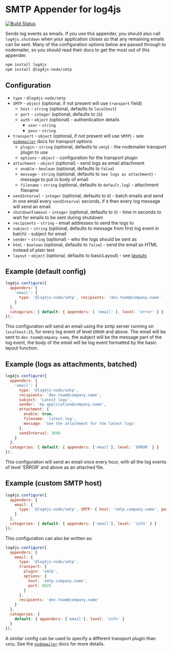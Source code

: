 # SMTP Appender for log4js
[![Build Status](https://travis-ci.com/log4js-node/smtp.svg?branch=master)](https://travis-ci.com/log4js-node/smtp)

Sends log events as emails. If you use this appender, you should also call `log4js.shutdown` when your application closes so that any remaining emails can be sent. Many of the configuration options below are passed through to nodemailer, so you should read their docs to get the most out of this appender.

```bash
npm install log4js
npm install @log4js-node/smtp
```

## Configuration

* `type` - `@log4js-node/smtp`
* `SMTP` - `object` (optional, if not present will use `transport` field)
  * `host` - `string` (optional, defaults to `localhost`)
  * `port` - `integer` (optional, defaults to `25`)
  * `auth` - `object` (optional) - authentication details
    * `user` - `string`
    * `pass` - `string`
* `transport` - `object` (optional, if not present will use `SMTP`) - see [`nodemailer`](https://nodemailer.com/smtp/) docs for transport options
  * `plugin` - `string` (optional, defaults to `smtp`) - the nodemailer transport plugin to use
  * `options` - `object` - configuration for the transport plugin
* `attachment` - `object` (optional) - send logs as email attachment
  * `enable` - `boolean` (optional, defaults to `false`)
  * `message` - `string` (optional, defaults to `See logs as attachment`) - message to put in body of email
  * `filename` - `string` (optional, defaults to `default.log`) - attachment filename
* `sendInterval` - `integer` (optional, defaults to `0`) - batch emails and send in one email every `sendInterval` seconds, if `0` then every log message will send an email.
* `shutdownTimeout` - `integer` (optional, defaults to `5`) - time in seconds to wait for emails to be sent during shutdown
* `recipients` - `string` - email addresses to send the logs to
* `subject` - `string` (optional, defaults to message from first log event in batch) - subject for email
* `sender` - `string` (optional) - who the logs should be sent as
* `html` - `boolean` (optional, defaults to `false`) - send the email as HTML instead of plain text
* `layout` - `object` (optional, defaults to basicLayout) - see [layouts](layouts.md)

## Example (default config)
```javascript
log4js.configure({
  appenders: {
    'email': {
      type: '@log4js-node/smtp', recipients: 'dev.team@company.name'
    }
  },
  categories: { default: { appenders: [ 'email' ], level: 'error' } }
});
```
This configuration will send an email using the smtp server running on `localhost:25`, for every log event of level `ERROR` and above. The email will be sent to `dev.team@company.name`, the subject will be the message part of the log event, the body of the email will be log event formatted by the basic layout function.

## Example (logs as attachments, batched)
```javascript
log4js.configure({
  appenders: {
    'email': {
      type: '@log4js-node/smtp',
      recipients: 'dev.team@company.name',
      subject: 'Latest logs',
      sender: 'my.application@company.name',
      attachment: {
        enable: true,
        filename: 'latest.log',
        message: 'See the attachment for the latest logs'
      },
      sendInterval: 3600
    }
  },
  categories: { default: { appenders: ['email'], level: 'ERROR' } }
});
```
This configuration will send an email once every hour, with all the log events of level 'ERROR' and above as an attached file.

## Example (custom SMTP host)
```javascript
log4js.configure({
  appenders: {
    email: {
      type: '@log4js-node/smtp', SMTP: { host: 'smtp.company.name', port: 8025 }, recipients: 'dev.team@company.name'
    }
  },
  categories: { default: { appenders: ['email'], level: 'info' } }
});
```
This configuration can also be written as:
```javascript
log4js.configure({
  appenders: {
    email: {
      type: '@log4js-node/smtp',
      transport: {
        plugin: 'smtp',
        options: {
          host: 'smtp.company.name',
          port: 8025
        }
      },
      recipients: 'dev.team@company.name'
    }
  },
  categories: {
    default: { appenders: ['email'], level: 'info' }
  }
});
```
A similar config can be used to specify a different transport plugin than `smtp`. See the [`nodemailer`](https://nodemailer.com/smtp/) docs for more details.

